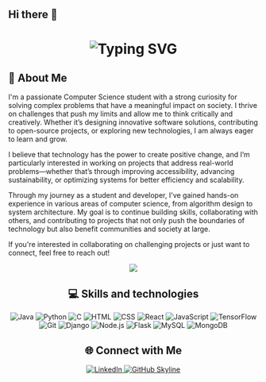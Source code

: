 ## Hi there 👋

<!--
**Sirius241/Sirius241** is a ✨ _special_ ✨ repository because its `README.md` (this file) appears on your GitHub profile.

Here are some ideas to get you started:

- 🔭 I’m currently working on ...
- 🌱 I’m currently learning ...
- 👯 I’m looking to collaborate on ...
- 🤔 I’m looking for help with ...
- 💬 Ask me about ...
- 📫 How to reach me: ...
- 😄 Pronouns: ...
- ⚡ Fun fact: ...
-->
<div align="center">
    <h1>
        <img src="https://readme-typing-svg.herokuapp.com?font=Jetbrains+mono&size=40&duration=3000&color=290BC6FF&center=true&vCenter=true&width=435&lines=Hey..+I'm+Siri;This+is+my+Github;" alt="Typing SVG"/>
    </h1>
</div>
<div align="left">
    <h2>🚀 About Me</h2>
    <p>I'm a passionate Computer Science student with a strong curiosity for solving complex problems that have a meaningful impact on society. I thrive on challenges that push my limits and allow me to think critically and creatively. Whether it’s designing innovative software solutions, contributing to open-source projects, or exploring new technologies, I am always eager to learn and grow.

I believe that technology has the power to create positive change, and I’m particularly interested in working on projects that address real-world problems—whether that’s through improving accessibility, advancing sustainability, or optimizing systems for better efficiency and scalability.

Through my journey as a student and developer, I've gained hands-on experience in various areas of computer science, from algorithm design to system architecture. My goal is to continue building skills, collaborating with others, and contributing to projects that not only push the boundaries of technology but also benefit communities and society at large.

If you're interested in collaborating on challenging projects or just want to connect, feel free to reach out!</p>
</div>

<div align="center">
    <img src="https://github-readme-stats.vercel.app/api?username=Sirius241" />
</div>

<h2 align="center" class="section-heading">💻 Skills and technologies</h2>
<div align="center">
  <img src="https://img.shields.io/badge/Java-007396?style=for-the-badge&logo=java&logoColor=white" alt="Java" />
  <img src="https://img.shields.io/badge/Python-3776AB?style=for-the-badge&logo=python&logoColor=white" alt="Python"/>
    <img src="https://img.shields.io/badge/C-A8B9CC?style=for-the-badge&logo=c&logoColor=black" alt="C"/>
    <img src="https://img.shields.io/badge/HTML-e34c26?style=for-the-badge&logo=html5&logoColor=white" alt="HTML"/>
<img src="https://img.shields.io/badge/CSS-563d7c?&style=for-the-badge&logo=css3&logoColor=white" alt="CSS"/>
  <img src="https://img.shields.io/badge/React-20232A?style=for-the-badge&logo=react&logoColor=61DAFB" alt="React"/>
<img src="https://img.shields.io/badge/JavaScript-F7DF1E?style=for-the-badge&logo=javascript&logoColor=black" alt="JavaScript"/>
  <img src="https://img.shields.io/badge/TensorFlow-FF6F00?style=for-the-badge&logo=tensorflow&logoColor=white" alt="TensorFlow"/>
  <img src="https://img.shields.io/badge/Git-F05032?style=for-the-badge&logo=git&logoColor=white" alt="Git"/>
  <img src="https://img.shields.io/badge/Django-092E20?style=for-the-badge&logo=django&logoColor=green" alt="Django"/>
  <img src="https://img.shields.io/badge/Node.js-339933?style=for-the-badge&logo=nodedotjs&logoColor=white" alt="Node.js"/>
  <img src="https://img.shields.io/badge/Flask-000000?style=for-the-badge&logo=flask&logoColor=white" alt="Flask"/>
<img src="https://img.shields.io/badge/MySQL-4479A1?style=for-the-badge&logo=mysql&logoColor=white" alt="MySQL"/>
<img src="https://img.shields.io/badge/MongoDB-47A248?style=for-the-badge&logo=mongodb&logoColor=white" alt="MongoDB"/>
</div>
<div align="center">
<h2 align="center" class="section-heading">🌐 Connect with Me</h2>
<div align="center">
  <a href="https://www.linkedin.com/in/siri-h">
    <img src="https://img.shields.io/badge/Siri-0077B5?style=for-the-badge&logo=linkedin&logoColor=white" alt="LinkedIn"/>
  </a>
<a href="https://github.com/Sirius241/Sirius241" target="_blank">
    <img src="https://img.shields.io/badge/View%20on%20GitHub-%230077B5.svg?&style=for-the-badge&logo=github&logoColor=white" alt="GitHub Skyline"/>
</a>
</div>


